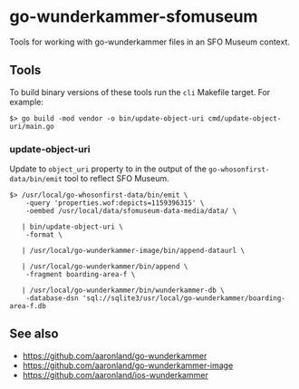 # go-wunderkammer-sfomuseum

Tools for working with go-wunderkammer files in an SFO Museum context.

## Tools

To build binary versions of these tools run the `cli` Makefile target. For example:

```
$> go build -mod vendor -o bin/update-object-uri cmd/update-object-uri/main.go
```

### update-object-uri

Update to `object_uri` property to in the output of the `go-whosonfirst-data/bin/emit` tool to reflect SFO Museum.

```
$> /usr/local/go-whosonfirst-data/bin/emit \
	-query 'properties.wof:depicts=1159396315' \
	-oembed /usr/local/data/sfomuseum-data-media/data/ \
   
   | bin/update-object-uri \
   	-format \

   | /usr/local/go-wunderkammer-image/bin/append-dataurl \

   | /usr/local/go-wunderkammer/bin/append \
	-fragment boarding-area-f \

   | /usr/local/go-wunderkammer/bin/wunderkammer-db \
	-database-dsn 'sql://sqlite3/usr/local/go-wunderkammer/boarding-area-f.db
```

## See also

* https://github.com/aaronland/go-wunderkammer
* https://github.com/aaronland/go-wunderkammer-image
* https://github.com/aaronland/ios-wunderkammer